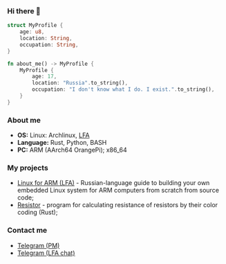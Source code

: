 ### Hi there 👋

```rust
struct MyProfile {
    age: u8,
    location: String,
    occupation: String,
}

fn about_me() -> MyProfile {
    MyProfile {
        age: 17,
        location: "Russia".to_string(),
        occupation: "I don't know what I do. I exist.".to_string(),
    }
}
```

### About me

- **OS:** Linux: Archlinux, [LFA](https://github.com/Linux-for-ARM)
- **Language:** Rust, Python, BASH
- **PC:** ARM (AArch64 OrangePi); x86_64

### My projects

- [Linux for ARM (LFA)](https://github.com/Linux-for-ARM) - Russian-language guide to building your own embedded Linux system for ARM computers from scratch from source code;
- [Resistor](https://github.com/mskrasnov/resistor) - program for calculating resistance of resistors by their color coding (Rust);

### Contact me

- [Telegram (PM)](https://t.me/brezhnev_zhiv)
- [Telegram (LFA chat)](https://t.me/lfa_chat)
